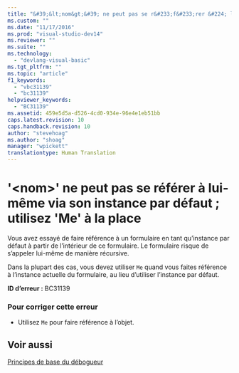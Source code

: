 ```yaml
---
title: "&#39;&lt;nom&gt;&#39; ne peut pas se r&#233;f&#233;rer &#224; lui-m&#234;me via son instance par d&#233;faut&#160;; utilisez &#39;Me&#39; &#224; la place | Microsoft Docs"
ms.custom: ""
ms.date: "11/17/2016"
ms.prod: "visual-studio-dev14"
ms.reviewer: ""
ms.suite: ""
ms.technology: 
  - "devlang-visual-basic"
ms.tgt_pltfrm: ""
ms.topic: "article"
f1_keywords: 
  - "vbc31139"
  - "bc31139"
helpviewer_keywords: 
  - "BC31139"
ms.assetid: 459e5d5a-d526-4cd0-934e-96e4e1eb51bb
caps.latest.revision: 10
caps.handback.revision: 10
author: "stevehoag"
ms.author: "shoag"
manager: "wpickett"
translationtype: Human Translation
---
```

# &#39;&lt;nom&gt;&#39; ne peut pas se r&#233;f&#233;rer &#224; lui-m&#234;me via son instance par d&#233;faut&#160;; utilisez &#39;Me&#39; &#224; la place
Vous avez essayé de faire référence à un formulaire en tant qu’instance par défaut à partir de l’intérieur de ce formulaire. Le formulaire risque de s’appeler lui\-même de manière récursive.  
  
 Dans la plupart des cas, vous devez utiliser `Me` quand vous faites référence à l’instance actuelle du formulaire, au lieu d’utiliser l’instance par défaut.  
  
 **ID d’erreur :** BC31139  
  
### Pour corriger cette erreur  
  
-   Utilisez `Me` pour faire référence à l’objet.  
  
## Voir aussi  
 [Principes de base du débogueur](/visual-studio/debugger/debugger-basics)